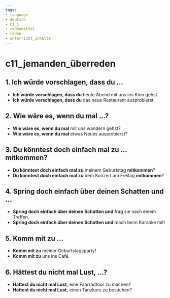 ```yaml
---
tags:
- language
- deutsch
- C1_1
- redenmittel
- reden
- unterricht_inhalte
---
```


# c11_jemanden_überreden

## 1. **Ich würde vorschlagen, dass du ...**

- **Ich würde vorschlagen, dass du** heute Abend mit uns ins Kino gehst.
- **Ich würde vorschlagen, dass du** das neue Restaurant ausprobierst.

## 2. **Wie wäre es, wenn du mal ...?**

- **Wie wäre es, wenn du mal** mit uns wandern gehst?
- **Wie wäre es, wenn du mal** etwas Neues ausprobierst?

## 3. **Du könntest doch einfach mal zu ... mitkommen?**

- **Du könntest doch einfach mal zu** meinem Geburtstag **mitkommen**?
- **Du könntest doch einfach mal zu** dem Konzert am Freitag **mitkommen**?

## 4. **Spring doch einfach über deinen Schatten und ...**

- **Spring doch einfach über deinen Schatten und** frag sie nach einem Treffen.
- **Spring doch einfach über deinen Schatten und** mach beim Karaoke mit!

## 5. **Komm mit zu ...**

- **Komm mit zu** meiner Geburtstagsparty!
- **Komm mit zu** uns ins Café.

## 6. **Hättest du nicht mal Lust, ...?**

- **Hättest du nicht mal Lust,** eine Fahrradtour zu machen?
- **Hättest du nicht mal Lust,** einen Tanzkurs zu besuchen?
